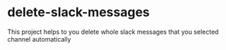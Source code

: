 # delete-slack-messages
This project helps to you delete whole slack messages that you selected channel automatically
